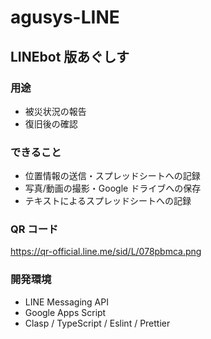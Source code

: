 # agusys-LINE

## LINEbot 版あぐしす

### 用途

- 被災状況の報告
- 復旧後の確認

### できること

- 位置情報の送信・スプレッドシートへの記録
- 写真/動画の撮影・Google ドライブへの保存
- テキストによるスプレッドシートへの記録

### QR コード

https://qr-official.line.me/sid/L/078pbmca.png

### 開発環境

- LINE Messaging API
- Google Apps Script
- Clasp / TypeScript / Eslint / Prettier
